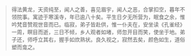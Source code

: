 
> 得法黄龙，天资纯至，闻人之善，喜见眉宇，闻人之恶，合掌扣空，暮年不领院事。寓迹于寒溪寺，年已逾八十矣。平生日夕无所营为，眠食之余，惟吟梵音赞观世音而已。临寂，弟子皆赴供，惟一仆夫在，安坐读《孔雀经》一周，瞑目而逝，三日不倾，乡人观者如堵，师忽开目而笑，使坐于地。弟子还，师呼立其右，握手如炊熟状。良久视之，寂然去矣，颜色如生，道俗塑而龛之。
